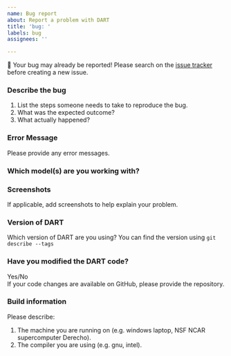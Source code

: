 ```yaml
---
name: Bug report
about: Report a problem with DART 
title: 'bug: '
labels: bug
assignees: ''

---
```


:bug: Your bug may already be reported!
Please search on the [issue tracker](https://github.com/NCAR/DART/issues) before creating a new issue.

### Describe the bug

1. List the steps someone needs to take to reproduce the bug.  
2. What was the expected outcome?
3. What actually happened?  

### Error Message  
Please provide any error messages.

### Which model(s) are you working with?

### Screenshots   
If applicable, add screenshots to help explain your problem.

### Version of DART      
Which version of DART are you using? 
You can find the version using `git describe --tags`  

### Have you modified the DART code?   
Yes/No  
If your code changes are available on GitHub, please provide the repository.

### Build information
Please describe:  
 1. The machine you are running on (e.g. windows laptop, NSF NCAR supercomputer Derecho).   
 2. The compiler you are using (e.g. gnu, intel).  
